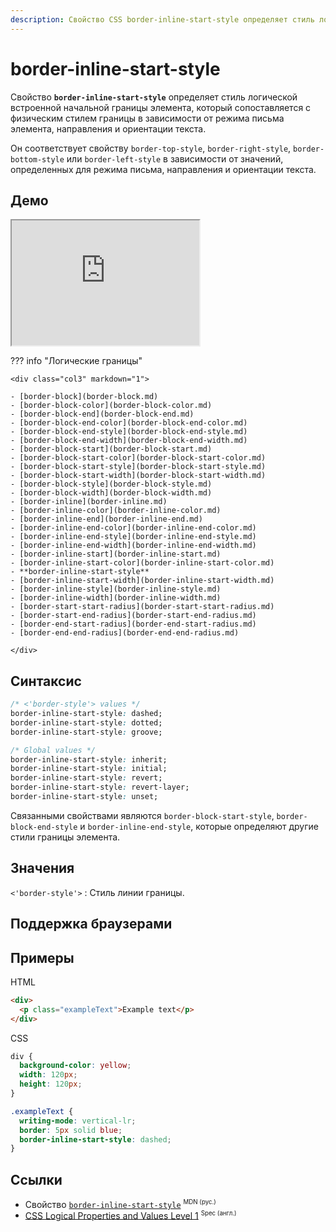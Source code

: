 ```yaml
---
description: Свойство CSS border-inline-start-style определяет стиль логической встроенной начальной границы элемента, который сопоставляется с физическим стилем границы в зависимости от режима письма элемента, направления и ориентации текста.
---
```


# border-inline-start-style

Свойство **`border-inline-start-style`** определяет стиль логической встроенной начальной границы элемента, который сопоставляется с физическим стилем границы в зависимости от режима письма элемента, направления и ориентации текста.

Он соответствует свойству `border-top-style`, `border-right-style`, `border-bottom-style` или `border-left-style` в зависимости от значений, определенных для режима письма, направления и ориентации текста.

## Демо

<iframe class="interactive is-default-height" height="200" src="https://interactive-examples.mdn.mozilla.net/pages/css/border-inline-start-style.html" title="MDN Web Docs Interactive Example" loading="lazy" data-readystate="complete"></iframe>

??? info "Логические границы"

    <div class="col3" markdown="1">

    - [border-block](border-block.md)
    - [border-block-color](border-block-color.md)
    - [border-block-end](border-block-end.md)
    - [border-block-end-color](border-block-end-color.md)
    - [border-block-end-style](border-block-end-style.md)
    - [border-block-end-width](border-block-end-width.md)
    - [border-block-start](border-block-start.md)
    - [border-block-start-color](border-block-start-color.md)
    - [border-block-start-style](border-block-start-style.md)
    - [border-block-start-width](border-block-start-width.md)
    - [border-block-style](border-block-style.md)
    - [border-block-width](border-block-width.md)
    - [border-inline](border-inline.md)
    - [border-inline-color](border-inline-color.md)
    - [border-inline-end](border-inline-end.md)
    - [border-inline-end-color](border-inline-end-color.md)
    - [border-inline-end-style](border-inline-end-style.md)
    - [border-inline-end-width](border-inline-end-width.md)
    - [border-inline-start](border-inline-start.md)
    - [border-inline-start-color](border-inline-start-color.md)
    - **border-inline-start-style**
    - [border-inline-start-width](border-inline-start-width.md)
    - [border-inline-style](border-inline-style.md)
    - [border-inline-width](border-inline-width.md)
    - [border-start-start-radius](border-start-start-radius.md)
    - [border-start-end-radius](border-start-end-radius.md)
    - [border-end-start-radius](border-end-start-radius.md)
    - [border-end-end-radius](border-end-end-radius.md)

    </div>

## Синтаксис

```css
/* <'border-style'> values */
border-inline-start-style: dashed;
border-inline-start-style: dotted;
border-inline-start-style: groove;

/* Global values */
border-inline-start-style: inherit;
border-inline-start-style: initial;
border-inline-start-style: revert;
border-inline-start-style: revert-layer;
border-inline-start-style: unset;
```

Связанными свойствами являются `border-block-start-style`, `border-block-end-style` и `border-inline-end-style`, которые определяют другие стили границы элемента.

## Значения

`<'border-style'>`
: Стиль линии границы.

## Поддержка браузерами

<p class="ciu_embed" data-feature="mdn-css__properties__border-inline-start-style" data-periods="future_1,current,past_1,past_2" data-accessible-colours="false"></p>

## Примеры

HTML

```html
<div>
  <p class="exampleText">Example text</p>
</div>
```

CSS

```css
div {
  background-color: yellow;
  width: 120px;
  height: 120px;
}

.exampleText {
  writing-mode: vertical-lr;
  border: 5px solid blue;
  border-inline-start-style: dashed;
}
```

## Ссылки

- Свойство [`border-inline-start-style`](https://developer.mozilla.org/ru/docs/Web/CSS/border-inline-start-style) <sup><small>MDN (рус.)</small></sup>
- [CSS Logical Properties and Values Level 1](https://w3c.github.io/csswg-drafts/css-logical/#border-style) <sup><small>Spec (англ.)</small></sup>
